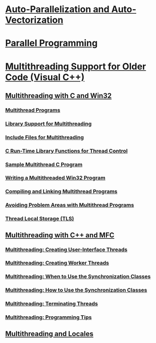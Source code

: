 # [Auto-Parallelization and Auto-Vectorization](auto-parallelization-and-auto-vectorization.md)
# [Parallel Programming](parallel-programming-in-visual-cpp.md)
# [Multithreading Support for Older Code (Visual C++)](multithreading-support-for-older-code-visual-cpp.md)
## [Multithreading with C and Win32](multithreading-with-c-and-win32.md)
### [Multithread Programs](multithread-programs.md)
### [Library Support for Multithreading](library-support-for-multithreading.md)
### [Include Files for Multithreading](include-files-for-multithreading.md)
### [C Run-Time Library Functions for Thread Control](c-run-time-library-functions-for-thread-control.md)
### [Sample Multithread C Program](sample-multithread-c-program.md)
### [Writing a Multithreaded Win32 Program](writing-a-multithreaded-win32-program.md)
### [Compiling and Linking Multithread Programs](compiling-and-linking-multithread-programs.md)
### [Avoiding Problem Areas with Multithread Programs](avoiding-problem-areas-with-multithread-programs.md)
### [Thread Local Storage (TLS)](thread-local-storage-tls.md)
## [Multithreading with C++ and MFC](multithreading-with-cpp-and-mfc.md)
### [Multithreading: Creating User-Interface Threads](multithreading-creating-user-interface-threads.md)
### [Multithreading: Creating Worker Threads](multithreading-creating-worker-threads.md)
### [Multithreading: When to Use the Synchronization Classes](multithreading-when-to-use-the-synchronization-classes.md)
### [Multithreading: How to Use the Synchronization Classes](multithreading-how-to-use-the-synchronization-classes.md)
### [Multithreading: Terminating Threads](multithreading-terminating-threads.md)
### [Multithreading: Programming Tips](multithreading-programming-tips.md)
## [Multithreading and Locales](multithreading-and-locales.md)
